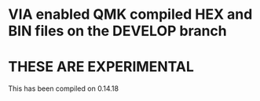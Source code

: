 # VIA enabled QMK compiled HEX and BIN files on the DEVELOP branch

# THESE ARE EXPERIMENTAL 

 This has been compiled on 0.14.18
